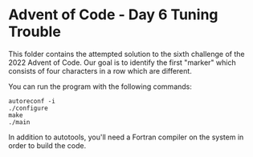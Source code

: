 # Advent of Code - Day 6 Tuning Trouble

This folder contains the attempted solution to the sixth challenge of the
2022 Advent of Code. Our goal is to identify the first "marker" which
consists of four characters in a row which are different.

You can run the program with the following commands:

	autoreconf -i
	./configure
	make
	./main

In addition to autotools, you'll need a Fortran compiler on the system
in order to build the code.

